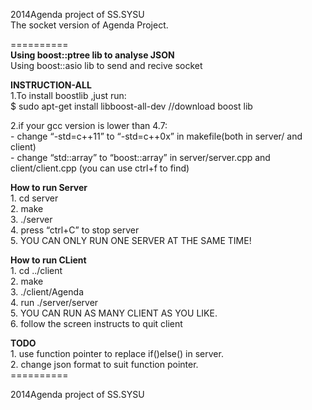 <!DOCTYPE html><html><head><meta charset="utf-8"><style>/* Fonts */

/* Body */
html { font-size: 100%; overflow-y: scroll; -webkit-text-size-adjust: 100%; -ms-text-size-adjust: 100%; }

body{
  color:#4d4d4c;
  font-family:Georgia, Palatino, 'Palatino Linotype', Times, 'Times New Roman',
              "Hiragino Sans GB", "STXihei", "微软雅黑", serif;
  font-size:12px;
  line-height:1.5em;
  background:#fefefe;
  width: 45em;
  margin: 10px auto;
  padding: 30px;
  border: 1px solid #ddd;
  outline: 1300px solid #f8f8f8;
}

/* Links */
a{ color: #06d; text-decoration:none; }
a:hover{ color: #06e; text-decoration: underline; }
a:active{ color:#faa700; }
a:focus{ outline: thin dotted; }
a:hover, a:active{ outline: 0; }

::-moz-selection { background:rgba(255,255,0,0.3); color:#000 }
::selection { background:rgba(255,255,0,0.3); color:#000 }

a::-moz-selection { background:rgba(255,255,0,0.3); color:#0645ad }
a::selection { background:rgba(255,255,0,0.3); color:#0645ad }

/* Header Anchor Links*/
a.headeranchor-link {
  color:#111;
  border: 0;
  margin-left: -20px;
  padding-right: 6px;
  cursor: pointer;
  position: absolute;
  display: block;
  top: 0;
  left: 0;
  bottom: 0;
}

span.headeranchor {
  font: normal normal 16px octicons-anchor;
  line-height: 1;
  -moz-osx-font-smoothing: grayscale;
  -webkit-user-select: none;
  -moz-user-select: none;
  -ms-user-select: none;
  user-select: none;
}

a.headeranchor-link:hover { text-decoration: none;}
a.headeranchor-link:visited { color:#4d4d4c; }
a.headeranchor-link:active { color:#4d4d4c; }
a.headeranchor-link:hover span.headeranchor:before { content: '\f05c'; }
h1:hover a span.headeranchor:before { content: '\f05c'; }
h2:hover a span.headeranchor:before { content: '\f05c'; }
h3:hover a span.headeranchor:before { content: '\f05c'; }
h4:hover a span.headeranchor:before { content: '\f05c'; }
h5:hover a span.headeranchor:before { content: '\f05c'; }
h6:hover a span.headeranchor:before { content: '\f05c'; }

/* Paragraphs */
p { margin:1em 0; }

/* Images */
img {
  max-width:100%;
  border: 0;
  -ms-interpolation-mode: bicubic;
  vertical-align: middle;
}

/* Headers */
h1,h2,h3,h4,h5,h6 {
  font-weight:normal;
  color:#111;
  line-height: 1.7;
  position: relative;
}
h4,h5,h6{ font-weight: bold; }
h1 { font-size:2.5em; border-bottom: 1px solid #ddd;}
h2 { font-size:2em; border-bottom:1px solid #eee; padding-bottom: 5px; }
h3 { font-size:1.5em; }
h4 { font-size:1.2em; }
h5 { font-size:1em; }
h6 { font-size:0.9em; }

/* Block Quotes */
blockquote {
  color:#666666;
  margin:0;
  padding-left: 3em;
  border-left: 0.5em #EEE solid;
}
hr { display: block; height: 2px; border: 0; border-top: 1px solid #aaa;border-bottom: 1px solid #eee; margin: 1em 0; padding: 0; }

/* Raw Blocks */
span.backtick {
  border:1px solid #EAEAEA;
  border-radius:3px;
  background:#F8F8F8;
  padding:0 3px 0 3px;
}

pre, code, kbd, samp {
  color: #000;
  font-family: monospace;
  -webkit-border-radius: 3px;
  -moz-border-radius: 3px;
  border-radius: 3px;
  font-size: 0.88em;
  background-color: #F8F8F8;
  border: 1px solid #CCC;
}

pre {
  white-space: pre;
  white-space: pre-wrap;
  word-wrap: break-word;
  padding: 10px;
}

pre code { border: 0 }

code { padding: 0 3px 0 3px; }

/* Multimarkdown Critic Blocks */
span.critic_mark { background: #ff0; }
span.critic_delete { color: #c82829; text-decoration: line-through; }
span.critic_insert { color: #718c00 ; text-decoration: underline; }
span.critic_comment { color: #8e908c; font-style: italic; }

/* Inlines */
b, strong { font-weight: bold; }

ins { background: #ff9; color: #000; text-decoration: none; }

mark { background: #ff0; color: #000; font-style: italic; font-weight: bold; }

sub, sup { font-size: 75%; line-height: 0; position: relative; vertical-align: baseline; }
sup { top: -0.5em; }
sub { bottom: -0.25em; }

dfn { font-style: italic; }

/* Lists */
ul, ol { margin: 0.5em 0; padding: 0 0 0 2em; }
li p:last-child { margin:0 }
li.task-list-item { list-style-type: none; margin-left: -1.5em; }
li.task-list-item input { margin-right: .5em; }
li.task-list-item ul, li.task-list-item ol { margin-left: 1.5em; }
dd { margin: 0 0 0 2em; }

/* Tables */
table { border-collapse: collapse; border: 1px solid #ddd; }
table tr:nth-child(2n) { background-color: #f8f8f8; }
td, th { border: 1px solid #ddd; padding: 6px 13px; }

/* Codehilite Tables */
table.codehilitetable { border: 0; border-spacing: 0; width: 100%; }
td.linenos, td.code, table.codehilitetable td { border: 0; padding: 0; }
table.codehilitetable td:not(.linenos) div.linenodiv { padding: 0 !important; }
td.code { width: 100%; }
table.codehilitetable td.linenos div pre, td div.linenodiv pre {
  border: 0;
  border-top: 1px solid #CCC;
  border-left: 1px solid #CCC;
  border-right: 1px solid #CCC;
  border-bottom: 1px solid #CCC;
  -webkit-border-radius: 0;
  -moz-border-radius: 0;
  border-radius: 0;
  -webkit-border-top-left-radius: 3px;
  -webkit-border-bottom-left-radius: 3px;
  -moz-border-radius-topleft: 3px;
  -moz-border-radius-bottomleft: 3px;
  border-top-left-radius: 3px;
  border-bottom-left-radius: 3px;
}

table.codehilitetable td.code div pre {
  border: 0;
  border-top: 1px solid #CCC;
  border-right: 1px solid #CCC;
  border-bottom: 1px solid #CCC;
  -webkit-border-radius: 0;
  -moz-border-radius: 0;
  border-radius: 0;
  -webkit-border-top-right-radius: 3px;
  -webkit-border-bottom-right-radius: 3px;
  -moz-border-radius-topright: 3px;
  -moz-border-radius-bottomright: 3px;
  border-top-right-radius: 3px;
  border-bottom-right-radius: 3px;
}

/* Media */
@media only screen and (min-width: 480px) {
  body{ font-size:14px; }
}

@media only screen and (min-width: 768px) {
  body{ font-size:16px; }
}

@media print {
  * { background: transparent !important; color: black !important; filter:none !important; -ms-filter: none !important; }
  body{ font-size:12pt; max-width:100%; outline:none; border: 0;}
  a, a:visited { text-decoration: underline; }
  a.headeranchor-link { display: none; }
  hr { height: 1px; border:0; border-bottom:1px solid black; }
  a[href]:after { content: " (" attr(href) ")"; }
  abbr[title]:after { content: " (" attr(title) ")"; }
  .ir a:after, a[href^="javascript:"]:after, a[href^="#"]:after { content: ""; }
  pre, blockquote { border: 1px solid #999; padding-right: 1em; page-break-inside: avoid; }
  tr, img { page-break-inside: avoid; }
  img { max-width: 100% !important; }
  p, h2, h3 { orphans: 3; widows: 3; }
  h2, h3 { page-break-after: avoid; }
}
</style><title>README</title></head><body><p>2014Agenda project of SS.SYSU<br />
The socket version of Agenda Project.</p>
<p>==========<br />
<strong>Using boost::ptree lib to analyse JSON <br />
</strong>Using boost::asio lib to send and recive socket</p>
<p><strong>INSTRUCTION-ALL</strong><br />
1.To install boostlib ,just run:<br />
 $ sudo apt-get install libboost-all-dev //download boost lib</p>
<p>2.if your gcc version is lower than 4.7:<br />
    - change &ldquo;-std=c++11&rdquo; to &ldquo;-std=c++0x&rdquo;  in makefile(both in server/ and client)<br />
    - change &ldquo;std::array&rdquo; to &ldquo;boost::array&rdquo; in server/server.cpp and client/client.cpp (you can use ctrl+f to find) </p>
<p><strong>How to run Server</strong><br />
1. cd server<br />
2. make<br />
3. ./server<br />
4. press &ldquo;ctrl+C&rdquo; to stop server<br />
5. YOU CAN ONLY RUN ONE SERVER AT THE SAME TIME!</p>
<p><strong>How to run CLient</strong><br />
1. cd ../client<br />
2. make<br />
3. ./client/Agenda<br />
4. run ./server/server<br />
5. YOU CAN RUN AS MANY CLIENT AS YOU LIKE.<br />
6. follow the screen instructs to quit client</p>
<p><strong>TODO</strong><br />
1. use function pointer to replace if()else() in server.<br />
2. change json format to suit function pointer.<br />
==========</p>
<p>2014Agenda project of SS.SYSU</p></body></html>